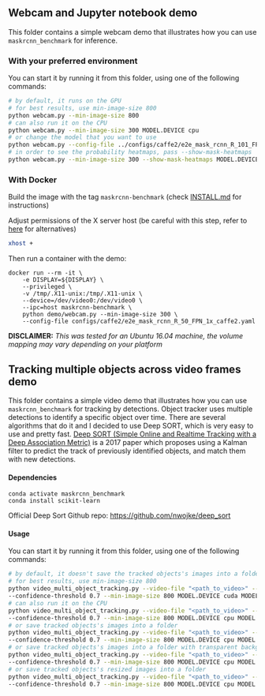 ## Webcam and Jupyter notebook demo

This folder contains a simple webcam demo that illustrates how you can use `maskrcnn_benchmark` for inference.


### With your preferred environment

You can start it by running it from this folder, using one of the following commands:
```bash
# by default, it runs on the GPU
# for best results, use min-image-size 800
python webcam.py --min-image-size 800
# can also run it on the CPU
python webcam.py --min-image-size 300 MODEL.DEVICE cpu
# or change the model that you want to use
python webcam.py --config-file ../configs/caffe2/e2e_mask_rcnn_R_101_FPN_1x_caffe2.yaml --min-image-size 300 MODEL.DEVICE cpu
# in order to see the probability heatmaps, pass --show-mask-heatmaps
python webcam.py --min-image-size 300 --show-mask-heatmaps MODEL.DEVICE cpu
```

### With Docker

Build the image with the tag `maskrcnn-benchmark` (check [INSTALL.md](../INSTALL.md) for instructions)

Adjust permissions of the X server host (be careful with this step, refer to 
[here](http://wiki.ros.org/docker/Tutorials/GUI) for alternatives)

```bash
xhost +
``` 

Then run a container with the demo:
 
```
docker run --rm -it \
    -e DISPLAY=${DISPLAY} \
    --privileged \
    -v /tmp/.X11-unix:/tmp/.X11-unix \
    --device=/dev/video0:/dev/video0 \
    --ipc=host maskrcnn-benchmark \
    python demo/webcam.py --min-image-size 300 \
    --config-file configs/caffe2/e2e_mask_rcnn_R_50_FPN_1x_caffe2.yaml
```

**DISCLAIMER:** *This was tested for an Ubuntu 16.04 machine, 
the volume mapping may vary depending on your platform*

## Tracking multiple objects across video frames demo

This folder contains a simple video demo that illustrates how you can use `maskrcnn_benchmark` for tracking by detections.
Object tracker uses multiple detections to identify a specific object over time.
There are several algorithms that do it and I decided to use Deep SORT, which is very easy to use and pretty fast. 
[Deep SORT (Simple Online and Realtime Tracking with a Deep Association Metric)](https://arxiv.org/abs/1703.07402) is a 
2017 paper which proposes using a Kalman filter to predict the track of previously identified 
objects, and match them with new detections.

#### Dependencies
```
conda activate maskrcnn_benchmark
conda install scikit-learn
```
Official Deep Sort Github repo: https://github.com/nwojke/deep_sort

#### Usage

You can start it by running it from this folder, using one of the following commands:

```bash
# by default, it doesn't save the tracked objects's images into a folder
# for best results, use min-image-size 800
python video_multi_object_tracking.py --video-file "<path_to_video>" --config-file "../configs/caffe2/e2e_mask_rcnn_R_101_FPN_1x_caffe2.yaml"
--confidence-threshold 0.7 --min-image-size 800 MODEL.DEVICE cuda MODEL.MASK_ON True 
# can also run it on the CPU
python video_multi_object_tracking.py --video-file "<path_to_video>" --config-file "../configs/caffe2/e2e_mask_rcnn_R_101_FPN_1x_caffe2.yaml"
--confidence-threshold 0.7 --min-image-size 800 MODEL.DEVICE cpu MODEL.MASK_ON True 
# or save tracked objects's images into a folder
python video_multi_object_tracking.py --video-file "<path_to_video>" --config-file "../configs/caffe2/e2e_mask_rcnn_R_101_FPN_1x_caffe2.yaml"
--confidence-threshold 0.7 --min-image-size 800 MODEL.DEVICE cpu MODEL.MASK_ON True EXTRACT_MASK.ENABLE True EXTRACT_MASK.TRANSPARENT True 
# or save tracked objects's images into a folder with transparent background
python video_multi_object_tracking.py --video-file "<path_to_video>" --config-file "../configs/caffe2/e2e_mask_rcnn_R_101_FPN_1x_caffe2.yaml"
--confidence-threshold 0.7 --min-image-size 800 MODEL.DEVICE cpu MODEL.MASK_ON True EXTRACT_MASK.ENABLE True EXTRACT_MASK.TRANSPARENT True EXTRACT_MASK.RESIZE True 
# or save tracked objects's resized images into a folder
python video_multi_object_tracking.py --video-file "<path_to_video>" --config-file "../configs/caffe2/e2e_mask_rcnn_R_101_FPN_1x_caffe2.yaml"
--confidence-threshold 0.7 --min-image-size 800 MODEL.DEVICE cpu MODEL.MASK_ON True EXTRACT_MASK.ENABLE True EXTRACT_MASK.TRANSPARENT True EXTRACT_MASK.RESIZE True EXTRACT_MASK.DSIZE 800
